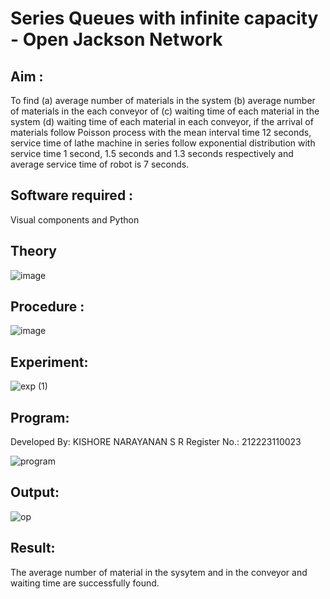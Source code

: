 # Series Queues with infinite capacity - Open Jackson Network

## Aim :
To find (a) average number of materials in the system (b) average number of materials in the each conveyor of (c) waiting time of each material in the system (d) waiting time of each material in each conveyor, if the arrival  of materials follow Poisson process with the mean interval time 12 seconds, service time of  lathe machine in series follow exponential distribution  with service time  1 second, 1.5 seconds and 1.3 seconds respectively and average service time of robot is 7 seconds.

## Software required :
Visual components and Python

## Theory

![image](https://user-images.githubusercontent.com/103921593/203239736-7b81f599-71a8-4ae7-b63e-5d98acd9ea54.png)


## Procedure :

![image](https://user-images.githubusercontent.com/103921593/203239789-bc870dce-6727-487b-a0e2-4fc3f5114889.png)


## Experiment:

![exp (1)](https://github.com/KISHORENARAYANANSR/Open-Jacson-Networks/assets/148202102/2d4d0f3a-6cf1-4e89-8e3d-15077ce8a086)



## Program:
Developed By: KISHORE NARAYANAN S R Register No.: 212223110023

![program](https://github.com/KISHORENARAYANANSR/Open-Jacson-Networks/assets/148202102/772c7e82-ae8e-4f54-a94d-d6517e24d061)



## Output:

![op](https://github.com/KISHORENARAYANANSR/Open-Jacson-Networks/assets/148202102/23a7e551-1f8f-495f-9eff-8fefeebb19e1)

## Result:

The average number of material in the sysytem and in the conveyor and waiting time are
successfully found.
